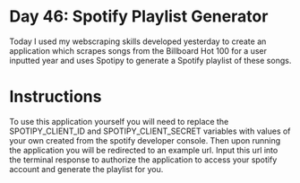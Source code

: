 # Day 46: Spotify Playlist Generator

Today I used my webscraping skills developed yesterday to create an application which scrapes songs from the Billboard Hot 100 for a user inputted year and uses Spotipy to generate a Spotify playlist of these songs. 

# Instructions

To use this application yourself you will need to replace the SPOTIPY_CLIENT_ID and SPOTIPY_CLIENT_SECRET variables with values of your own created from the spotify developer console. Then upon running the application you will be redirected to an example url. Input this url into the terminal response to authorize the application to access your spotify account and generate the playlist for you.